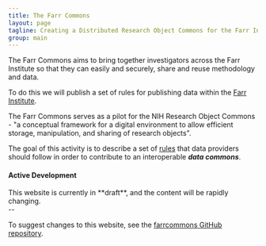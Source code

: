 ```yaml
---
title: The Farr Commons
layout: page
tagline: Creating a Distributed Research Object Commons for the Farr Institute.
group: main
---
```


The Farr Commons aims to bring together investigators across the Farr Institute
so that they can easily and securely, share and reuse methodology and data.

To do this we will publish a set of rules for publishing data within
the [Farr Institute](http://www.farrinstitute.org/).

The Farr Commons serves as a pilot for the NIH Research Object Commons -
"a conceptual framework for a digital environment to allow efficient storage,
manipulation, and sharing of research objects".

The goal of this activity is to describe a set of [rules](/rules.html) that data providers
should follow in order to contribute to an interoperable ***data commons***.

<div class="bs-callout bs-callout-warning">
<h4> Active Development </h4>
This website is currently in **draft**, and the content will be rapidly changing.
</div>
--

To suggest changes to this website, see the [farrcommons GitHub repository](https://github.com/farrcommons/farrcommons.github.io/).

